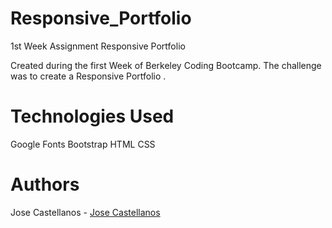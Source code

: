 # Responsive_Portfolio
1st Week Assignment Responsive Portfolio 


Created during the first Week of Berkeley Coding Bootcamp. The challenge was to create a Responsive Portfolio .

<h1>Technologies Used</h1> 
Google Fonts
Bootstrap
HTML
CSS

<h1>Authors</h1> 
Jose Castellanos - 
<a href="http://github.com/jose408510">Jose Castellanos</a>

